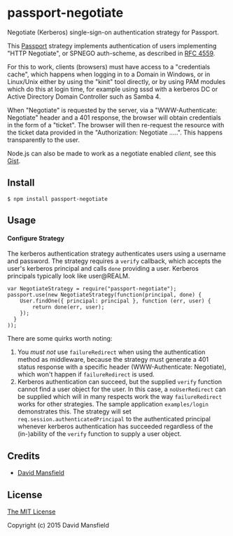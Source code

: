 passport-negotiate
============================

Negotiate (Kerberos) single-sign-on authentication strategy for Passport.

This [Passport](http://passportjs.org/) strategy implements authentication of users 
implementing "HTTP Negotiate", or SPNEGO auth-scheme, as described in 
[RFC 4559](https://www.ietf.org/rfc/rfc4559.txt).

For this to work, clients (browsers) must have access to a "credentials cache", which 
happens when logging in to a Domain in Windows, or in Linux/Unix either by
using the "kinit" tool directly, or by using PAM modules which do this at login
time, for example using sssd with a kerberos DC or Active Directory Domain Controller
such as Samba 4.

When "Negotiate" is requested by the server, via a "WWW-Authenticate: Negotiate" 
header and a 401 response, the browser will obtain credentials in the form of
a "ticket".  The browser will then re-request the resource with the ticket
data provided in the "Authorization: Negotiate .....".  This happens 
transparently to the user.

Node.js can also be made to work as a negotiate enabled _client_, see this [Gist](https://gist.github.com/dmansfield/c75817dcacc2393da0a7).

## Install

    $ npm install passport-negotiate

## Usage

#### Configure Strategy

The kerberos authentication strategy authenticates users using a username and
password.  The strategy requires a `verify` callback, which accepts the user's
kerberos principal and calls `done` providing a user. Kerberos principals 
typically look like user@REALM.

    var NegotiateStrategy = require("passport-negotiate");
    passport.use(new NegotiateStrategy(function(principal, done) {
        User.findOne({ principal: principal }, function (err, user) {
            return done(err, user);
        });
      }
    ));

There are some quirks worth noting:

1. You _must not_ use `failureRedirect` when using the authentication method 
as middleware, because the strategy must generate a 401 status response with 
a specific header (WWW-Authenticate: Negotiate), which won't happen if 
`failureRedirect` is used.
2. Kerberos authentication can succeed, but the supplied `verify` function 
cannot find a user object for the user.  In this case, a `noUserRedirect` can
be supplied which will in many respects work the way `failureRedirect` works
for other strategies. The sample application `examples/login` demonstrates this.
The strategy will set `req.session.authenticatedPrincipal` to the authenticated 
principal whenever kerberos authentication has succeeded regardless of the 
(in-)ability of the `verify` function to supply a user object.


## Credits

  - [David Mansfield](http://github.com/dmansfield)
  
## License

[The MIT License](http://opensource.org/licenses/MIT)

Copyright (c) 2015 David Mansfield
